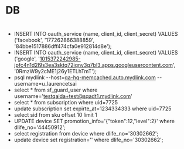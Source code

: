 # DB

# 

- INSERT INTO oauth_service (name, client_id, client_secret) VALUES ('facebook', '177262866388859', '84bbe1517886dff474cfa0e912814d8e');
- INSERT INTO oauth_service (name, client_id, client_secret) VALUES ('google', '[1015372242985-jpfc4n1d2l9s3ea3sktq72iqnv3q7bl3.apps.googleusercontent.com](http://1015372242985-jpfc4n1d2l9s3ea3sktq72iqnv3q7bl3.apps.googleusercontent.com/)', '0RmzW9y2cME1j26y1ETLhTmT');
- psql mydlink --host=[qa-hq-memcached.auto.mydlink.com](http://qa-hq-memcached.auto.mydlink.com/) --username=u_laurencetsai
- select * from sf_guard_user where username='testqaida+test@sqadt1.mydlink.com'
- select * from subscription where uid=7725
- update subscription set expirte_at=1234334333 where uid=7725
- select sid from sku offset 10 limit 1
- UPDATE device SET promotion_info='{"token":12,"level":2}'
where dlife_no='44450912';
- select registration from device where dlife_no='30302662';
- update device set registration='' where dlife_no='30302662';